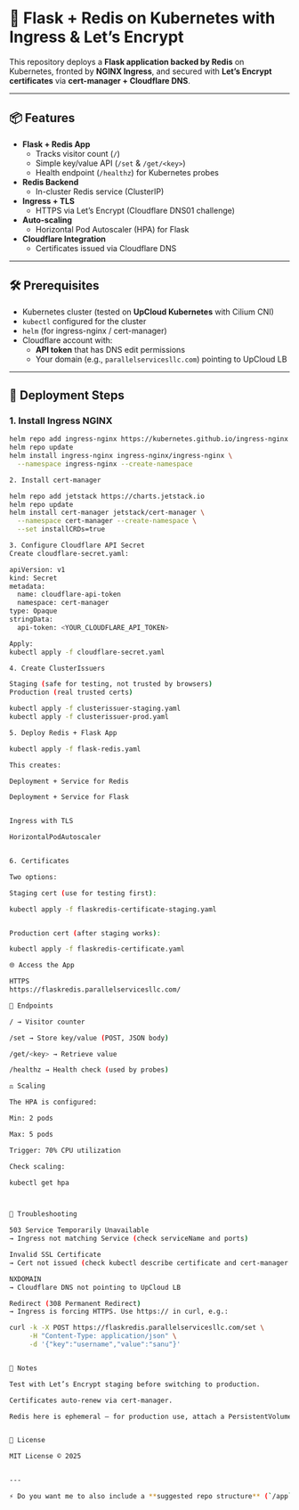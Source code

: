 # 🚀 Flask + Redis on Kubernetes with Ingress & Let’s Encrypt

This repository deploys a **Flask application backed by Redis** on Kubernetes, fronted by **NGINX Ingress**, and secured with **Let’s Encrypt certificates** via **cert-manager + Cloudflare DNS**.

---

## 📦 Features

- **Flask + Redis App**
  - Tracks visitor count (`/`)
  - Simple key/value API (`/set` & `/get/<key>`)
  - Health endpoint (`/healthz`) for Kubernetes probes
- **Redis Backend**
  - In-cluster Redis service (ClusterIP)
- **Ingress + TLS**
  - HTTPS via Let’s Encrypt (Cloudflare DNS01 challenge)
- **Auto-scaling**
  - Horizontal Pod Autoscaler (HPA) for Flask
- **Cloudflare Integration**
  - Certificates issued via Cloudflare DNS

---

## 🛠️ Prerequisites

- Kubernetes cluster (tested on **UpCloud Kubernetes** with Cilium CNI)
- `kubectl` configured for the cluster
- `helm` (for ingress-nginx / cert-manager)
- Cloudflare account with:
  - **API token** that has DNS edit permissions
  - Your domain (e.g., `parallelservicesllc.com`) pointing to UpCloud LB

---

## 📂 Deployment Steps

### 1. Install Ingress NGINX
```bash
helm repo add ingress-nginx https://kubernetes.github.io/ingress-nginx
helm repo update
helm install ingress-nginx ingress-nginx/ingress-nginx \
  --namespace ingress-nginx --create-namespace

2. Install cert-manager

helm repo add jetstack https://charts.jetstack.io
helm repo update
helm install cert-manager jetstack/cert-manager \
  --namespace cert-manager --create-namespace \
  --set installCRDs=true

3. Configure Cloudflare API Secret
Create cloudflare-secret.yaml:

apiVersion: v1
kind: Secret
metadata:
  name: cloudflare-api-token
  namespace: cert-manager
type: Opaque
stringData:
  api-token: <YOUR_CLOUDFLARE_API_TOKEN>

Apply:
kubectl apply -f cloudflare-secret.yaml

4. Create ClusterIssuers

Staging (safe for testing, not trusted by browsers)
Production (real trusted certs)

kubectl apply -f clusterissuer-staging.yaml
kubectl apply -f clusterissuer-prod.yaml

5. Deploy Redis + Flask App

kubectl apply -f flask-redis.yaml

This creates:

Deployment + Service for Redis

Deployment + Service for Flask


Ingress with TLS

HorizontalPodAutoscaler


6. Certificates

Two options:

Staging cert (use for testing first):

kubectl apply -f flaskredis-certificate-staging.yaml


Production cert (after staging works):

kubectl apply -f flaskredis-certificate.yaml

🌐 Access the App

HTTPS
https://flaskredis.parallelservicesllc.com/

🔎 Endpoints

/ → Visitor counter

/set → Store key/value (POST, JSON body)

/get/<key> → Retrieve value

/healthz → Health check (used by probes)

⚖️ Scaling

The HPA is configured:

Min: 2 pods

Max: 5 pods

Trigger: 70% CPU utilization

Check scaling:

kubectl get hpa



🧪 Troubleshooting

503 Service Temporarily Unavailable
→ Ingress not matching Service (check serviceName and ports)

Invalid SSL Certificate
→ Cert not issued (check kubectl describe certificate and cert-manager logs)

NXDOMAIN
→ Cloudflare DNS not pointing to UpCloud LB

Redirect (308 Permanent Redirect)
→ Ingress is forcing HTTPS. Use https:// in curl, e.g.:

curl -k -X POST https://flaskredis.parallelservicesllc.com/set \
     -H "Content-Type: application/json" \
     -d '{"key":"username","value":"sanu"}'


📝 Notes

Test with Let’s Encrypt staging before switching to production.

Certificates auto-renew via cert-manager.

Redis here is ephemeral — for production use, attach a PersistentVolumeClaim.


📜 License

MIT License © 2025


---

⚡ Do you want me to also include a **suggested repo structure** (`/app`, `/manifests`, `/d